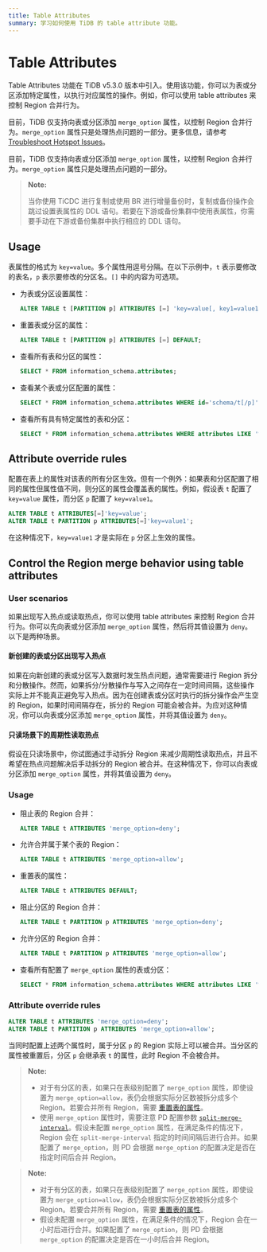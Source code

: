 ```yaml
---
title: Table Attributes
summary: 学习如何使用 TiDB 的 table attribute 功能。
---
```


# Table Attributes

Table Attributes 功能在 TiDB v5.3.0 版本中引入。使用该功能，你可以为表或分区添加特定属性，以执行对应属性的操作。例如，你可以使用 table attributes 来控制 Region 合并行为。

<CustomContent platform="tidb">

目前，TiDB 仅支持向表或分区添加 `merge_option` 属性，以控制 Region 合并行为。`merge_option` 属性只是处理热点问题的一部分。更多信息，请参考 [Troubleshoot Hotspot Issues](/troubleshoot-hot-spot-issues.md)。

</CustomContent>

<CustomContent platform="tidb-cloud">

目前，TiDB 仅支持向表或分区添加 `merge_option` 属性，以控制 Region 合并行为。`merge_option` 属性只是处理热点问题的一部分。

</CustomContent>

> **Note:**
>
> 当你使用 TiCDC 进行复制或使用 BR 进行增量备份时，复制或备份操作会跳过设置表属性的 DDL 语句。若要在下游或备份集群中使用表属性，你需要手动在下游或备份集群中执行相应的 DDL 语句。

## Usage

表属性的格式为 `key=value`。多个属性用逗号分隔。在以下示例中，`t` 表示要修改的表名，`p` 表示要修改的分区名。`[]` 中的内容为可选项。

+ 为表或分区设置属性：

    ```sql
    ALTER TABLE t [PARTITION p] ATTRIBUTES [=] 'key=value[, key1=value1...]';
    ```

+ 重置表或分区的属性：

    ```sql
    ALTER TABLE t [PARTITION p] ATTRIBUTES [=] DEFAULT;
    ```

+ 查看所有表和分区的属性：

    ```sql
    SELECT * FROM information_schema.attributes;
    ```

+ 查看某个表或分区配置的属性：

    ```sql
    SELECT * FROM information_schema.attributes WHERE id='schema/t[/p]';
    ```

+ 查看所有具有特定属性的表和分区：

    ```sql
    SELECT * FROM information_schema.attributes WHERE attributes LIKE '%key%';
    ```

## Attribute override rules

配置在表上的属性对该表的所有分区生效。但有一个例外：如果表和分区配置了相同的属性但属性值不同，则分区的属性会覆盖表的属性。例如，假设表 `t` 配置了 `key=value` 属性，而分区 `p` 配置了 `key=value1`。

```sql
ALTER TABLE t ATTRIBUTES[=]'key=value';
ALTER TABLE t PARTITION p ATTRIBUTES[=]'key=value1';
```

在这种情况下，`key=value1` 才是实际在 `p` 分区上生效的属性。

## Control the Region merge behavior using table attributes

### User scenarios

如果出现写入热点或读取热点，你可以使用 table attributes 来控制 Region 合并行为。你可以先向表或分区添加 `merge_option` 属性，然后将其值设置为 `deny`。以下是两种场景。

#### 新创建的表或分区出现写入热点

如果在向新创建的表或分区写入数据时发生热点问题，通常需要进行 Region 拆分和分散操作。然而，如果拆分/分散操作与写入之间存在一定时间间隔，这些操作实际上并不能真正避免写入热点。因为在创建表或分区时执行的拆分操作会产生空的 Region，如果时间间隔存在，拆分的 Region 可能会被合并。为应对这种情况，你可以向表或分区添加 `merge_option` 属性，并将其值设置为 `deny`。

#### 只读场景下的周期性读取热点

假设在只读场景中，你试图通过手动拆分 Region 来减少周期性读取热点，并且不希望在热点问题解决后手动拆分的 Region 被合并。在这种情况下，你可以向表或分区添加 `merge_option` 属性，并将其值设置为 `deny`。

### Usage

+ 阻止表的 Region 合并：

    ```sql
    ALTER TABLE t ATTRIBUTES 'merge_option=deny';
    ```

+ 允许合并属于某个表的 Region：

    ```sql
    ALTER TABLE t ATTRIBUTES 'merge_option=allow';
    ```

+ 重置表的属性：

    ```sql
    ALTER TABLE t ATTRIBUTES DEFAULT;
    ```

+ 阻止分区的 Region 合并：

    ```sql
    ALTER TABLE t PARTITION p ATTRIBUTES 'merge_option=deny';
    ```

+ 允许分区的 Region 合并：

    ```sql
    ALTER TABLE t PARTITION p ATTRIBUTES 'merge_option=allow';
    ```

+ 查看所有配置了 `merge_option` 属性的表或分区：

    ```sql
    SELECT * FROM information_schema.attributes WHERE attributes LIKE '%merge_option%';
    ```

### Attribute override rules

```sql
ALTER TABLE t ATTRIBUTES 'merge_option=deny';
ALTER TABLE t PARTITION p ATTRIBUTES 'merge_option=allow';
```

当同时配置上述两个属性时，属于分区 `p` 的 Region 实际上可以被合并。当分区的属性被重置后，分区 `p` 会继承表 `t` 的属性，此时 Region 不会被合并。

<CustomContent platform="tidb">

> **Note:**
>
> - 对于有分区的表，如果只在表级别配置了 `merge_option` 属性，即使设置为 `merge_option=allow`，表仍会根据实际分区数被拆分成多个 Region。若要合并所有 Region，需要 [重置表的属性](#usage)。
> - 使用 `merge_option` 属性时，需要注意 PD 配置参数 [`split-merge-interval`](/pd-configuration-file.md#split-merge-interval)。假设未配置 `merge_option` 属性，在满足条件的情况下，Region 会在 `split-merge-interval` 指定的时间间隔后进行合并。如果配置了 `merge_option`，则 PD 会根据 `merge_option` 的配置决定是否在指定时间后合并 Region。

</CustomContent>

<CustomContent platform="tidb-cloud">

> **Note:**
>
> - 对于有分区的表，如果只在表级别配置了 `merge_option` 属性，即使设置为 `merge_option=allow`，表仍会根据实际分区数被拆分成多个 Region。若要合并所有 Region，需要 [重置表的属性](#usage)。
> - 假设未配置 `merge_option` 属性，在满足条件的情况下，Region 会在一小时后进行合并。如果配置了 `merge_option`，则 PD 会根据 `merge_option` 的配置决定是否在一小时后合并 Region。

</CustomContent>